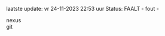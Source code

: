 laatste update: 
vr 24-11-2023 22:53   uur 
Status: FAALT - fout - 
<div class="service R">nexus</div><div class="service R">git</div>